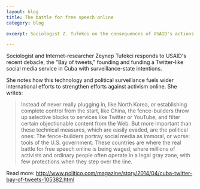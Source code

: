 ```yaml
---
layout: blog
title: The battle for free speech online
category: blog

excerpt: Sociologist Z. Tufekci on the consequences of USAID's actions in Cuba

---
```


Sociologist and Internet-researcher Zeynep Tufekci responds to USAID's recent debacle, the "Bay of tweets," founding and funding a Twitter-like social media service in Cuba with surveillance-state intentions.

She notes how this technology and political surveillance fuels wider international efforts to strengthen efforts against activism online. She writes:

> Instead of never really plugging in, like North Korea, or establishing complete control from the start, like China, the fence-builders throw up selective blocks to services like Twitter or YouTube, and filter certain objectionable content from the Web. But more important than these technical measures, which are easily evaded, are the political ones: The fence-builders portray social media as immoral, or worse: tools of the U.S. government. These countries are where the real battle for free speech online is being waged, where millions of activists and ordinary people often operate in a legal gray zone, with few protections when they step over the line.

Read more: <a href="http://www.politico.com/magazine/story/2014/04/cuba-twitter-bay-of-tweets-105382.html" target="_blank">http://www.politico.com/magazine/story/2014/04/cuba-twitter-bay-of-tweets-105382.html</a>
